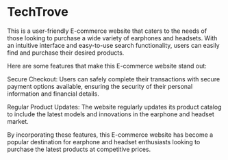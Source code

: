 # TechTrove

This is a user-friendly E-commerce website that caters to the needs of those looking to purchase a wide variety of earphones and headsets. With an intuitive interface and easy-to-use search functionality, users can easily find and purchase their desired products.

Here are some features that make this E-commerce website stand out:

Secure Checkout: Users can safely complete their transactions with secure payment options available, ensuring the security of their personal information and financial details.

Regular Product Updates: The website regularly updates its product catalog to include the latest models and innovations in the earphone and headset market.

By incorporating these features, this E-commerce website has become a popular destination for earphone and headset enthusiasts looking to purchase the latest products at competitive prices.

